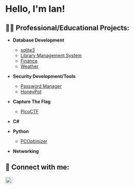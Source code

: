 <h1>Hello, I'm Ian! 
<h2>👨‍💻 Professional/Educational Projects:</h2>

- <b>Database Development</b>
   - [sqlite3](https://github.com/Icklin/sqlite3)
   - [Library Management System]()
   - [Finance]()
   - [Weather]()
- <b>Security Development/Tools</b>
   - [Password Manager](https://github.com/Icklin/PWmanager1)
   - [HoneyPot]()
- <b>Capture The Flag</b>
   - [PicoCTF](https://play.picoctf.org/users/i-bram95)
- <b>C#</b>
  
- <b>Python</b>
   - [PCOptimizer](https://github.com/Icklin/PCOptimizer)

- <b>Networking</b>

<h2> 🤳 Connect with me:</h2>

[<img align="left" alt="IanKlingenberg |  LinkedIn" width="22px" src="https://cdn.jsdelivr.net/npm/simple-icons@v3/icons/linkedin.svg" />][linkedin]

[linkedin]: https://www.linkedin.com/in/ian-klingenberg-671078224/

<!--
**joshmadakor1/joshmadakor1** is a ✨ _special_ ✨ repository because its `README.md` (this file) appears on your GitHub profile.

Here are some ideas to get you started:

- 🔭 I’m currently working on ...
- 🌱 I’m currently learning ...
- 👯 I’m looking to collaborate on ...
- 🤔 I’m looking for help with ...
- 💬 Ask me about ...
- 📫 How to reach me: ...
- 😄 Pronouns: ...
- ⚡ Fun fact: ...
-->

